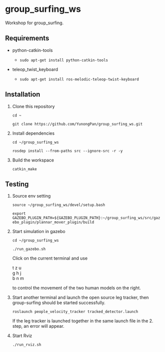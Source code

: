 # group_surfing_ws
Workshop for group_surfing.

## Requirements
- python-catkin-tools
  - `sudo apt-get install python-catkin-tools`  
    
- teleop_twist_keyboard
  - `sudo apt-get install ros-melodic-teleop-twist-keyboard`

## Installation
1. Clone this repository  
  
	`cd ~`  
  
	`git clone https://github.com/YunongPan/group_surfing_ws.git`  
  
2. Install dependencies  
  
	`cd ~/group_surfing_ws`  
  
	`rosdep install --from-paths src --ignore-src -r -y`  
  
3. Build the workspace  
  
	`catkin_make`  

## Testing
1. Source env setting  
  
	`source ~/group_surfing_ws/devel/setup.bash`  
  
	`export GAZEBO_PLUGIN_PATH=${GAZEBO_PLUGIN_PATH}:~/group_surfing_ws/src/gazebo_plugin/plannar_mover_plugin/build`  
   
2. Start simulation in gazebo  
  
	`cd ~/group_surfing_ws`  
  
	`./run_gazebo.sh`  
  
	Click on the current terminal and use  
  
	t     z     u  
	g     h     j  
	b     n     m  
  
	to control the movement of the two human models on the right.  
  
3. Start another terminal and launch the open source leg tracker, then group-surfing should be started successfully.
  
	`roslaunch people_velocity_tracker tracked_detector.launch`  
  
	If the leg tracker is launched together in the same launch file in the 2. step, an error will appear.  
  
3. Start Rviz  
  
	`./run_rviz.sh`

